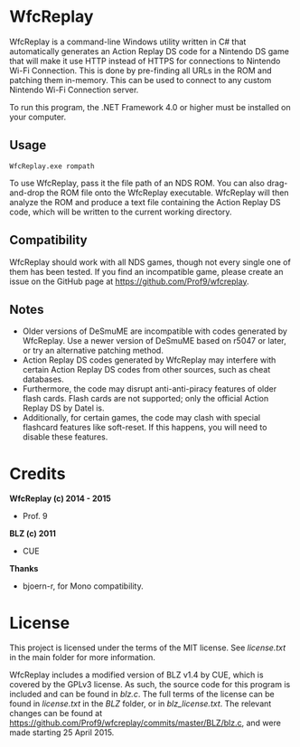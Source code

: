 ﻿WfcReplay
=========
WfcReplay is a command-line Windows utility written in C# that automatically generates an Action Replay DS code for a Nintendo DS game that will make it use HTTP instead of HTTPS for connections to Nintendo Wi-Fi Connection. This is done by pre-finding all URLs in the ROM and patching them in-memory. This can be used to connect to any custom Nintendo Wi-Fi Connection server.

To run this program, the .NET Framework 4.0 or higher must be installed on your computer.

Usage
-----
```
WfcReplay.exe rompath
```

To use WfcReplay, pass it the file path of an NDS ROM. You can also drag-and-drop the ROM file onto the WfcReplay executable. WfcReplay will then analyze the ROM and produce a text file containing the Action Replay DS code, which will be written to the current working directory.

Compatibility
-------------
WfcReplay should work with all NDS games, though not every single one of them has been tested. If you find an incompatible game, please create an issue on the GitHub page at https://github.com/Prof9/wfcreplay.

Notes
-----
* Older versions of DeSmuME are incompatible with codes generated by WfcReplay. Use a newer version of DeSmuME based on r5047 or later, or try an alternative patching method.
* Action Replay DS codes generated by WfcReplay may interfere with certain Action Replay DS codes from other sources, such as cheat databases.
* Furthermore, the code may disrupt anti-anti-piracy features of older flash cards. Flash cards are not supported; only the official Action Replay DS by Datel is.
* Additionally, for certain games, the code may clash with special flashcard features like soft-reset. If this happens, you will need to disable these features.

Credits
=======
**WfcReplay (c) 2014 - 2015**

* Prof. 9

**BLZ (c) 2011**

* CUE

**Thanks**

* bjoern-r, for Mono compatibility.

License
=======
This project is licensed under the terms of the MIT license. See *license.txt* in the main folder for more information.

WfcReplay includes a modified version of BLZ v1.4 by CUE, which is covered by the GPLv3 license. As such, the source code for this program is included and can be found in *blz.c*. The full terms of the license can be found in *license.txt* in the *BLZ* folder, or in *blz_license.txt*. The relevant changes can be found at https://github.com/Prof9/wfcreplay/commits/master/BLZ/blz.c, and were made starting 25 April 2015.